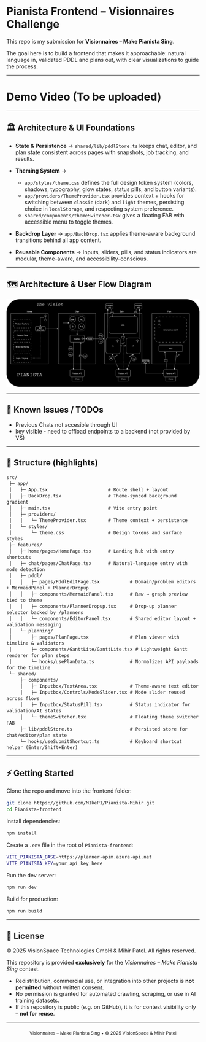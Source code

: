 # Pianista Frontend – Visionnaires Challenge

This repo is my submission for **Visionnaires – Make Pianista Sing**.

The goal here is to build a frontend that makes it approachable: natural language in, validated PDDL and plans out, with clear visualizations to guide the process.

---
# Demo Video (To be uploaded)
---


## 🏛 Architecture & UI Foundations

* **State & Persistence** → `shared/lib/pddlStore.ts` keeps chat, editor, and plan state consistent across pages with snapshots, job tracking, and results.
* **Theming System** →

  * `app/styles/theme.css` defines the full design token system (colors, shadows, typography, glow states, status pills, and button variants).
  * `app/providers/ThemeProvider.tsx` provides context + hooks for switching between `classic` (dark) and `light` themes, persisting choice in `localStorage`, and respecting system preference.
  * `shared/components/themeSwitcher.tsx` gives a floating FAB with accessible menu to toggle themes.
* **Backdrop Layer** → `app/BackDrop.tsx` applies theme-aware background transitions behind all app content.
* **Reusable Components** → Inputs, sliders, pills, and status indicators are modular, theme-aware, and accessibility-conscious.

---

## 🗺️ Architecture & User Flow Diagram

![Architecture & Flow](/Pianista-frontend/Pianista_Vision_V1.png)

---

## 🐞 Known Issues / TODOs

* Previous Chats not accesible through UI
* key visible - need to offload endpoints to a backend (not provided by VS)

---

## 📂 Structure (highlights)

```
src/
 ├─ app/
 │   ├─ App.tsx                      # Route shell + layout
 │   ├─ BackDrop.tsx                 # Theme-synced background gradient
 │   ├─ main.tsx                     # Vite entry point
 │   ├─ providers/
 │   │   └─ ThemeProvider.tsx        # Theme context + persistence
 │   └─ styles/
 │       └─ theme.css                # Design tokens and surface styles
 ├─ features/
 │   ├─ home/pages/HomePage.tsx      # Landing hub with entry shortcuts
 │   ├─ chat/pages/ChatPage.tsx      # Natural-language entry with mode detection
 │   ├─ pddl/
 │   │   ├─ pages/PddlEditPage.tsx           # Domain/problem editors + MermaidPanel + PlannerDropup
 │   │   ├─ components/MermaidPanel.tsx      # Raw ↔ graph preview tied to theme
 │   │   ├─ components/PlannerDropup.tsx     # Drop-up planner selector backed by /planners
 │   │   └─ components/EditorPanel.tsx       # Shared editor layout + validation messaging
 │   └─ planning/
 │       ├─ pages/PlanPage.tsx               # Plan viewer with timeline & validators
 │       ├─ components/GanttLite/GanttLite.tsx # Lightweight Gantt renderer for plan steps
 │       └─ hooks/usePlanData.ts             # Normalizes API payloads for the timeline
 └─ shared/
     ├─ components/
     │   ├─ Inputbox/TextArea.tsx            # Theme-aware text editor
     │   ├─ Inputbox/Controls/ModeSlider.tsx # Mode slider reused across flows
     │   ├─ Inputbox/StatusPill.tsx          # Status indicator for validation/AI states
     │   └─ themeSwitcher.tsx                # Floating theme switcher FAB
     ├─ lib/pddlStore.ts                     # Persisted store for chat/editor/plan state
     └─ hooks/useSubmitShortcut.ts           # Keyboard shortcut helper (Enter/Shift+Enter)

```
---

## ⚡ Getting Started

Clone the repo and move into the frontend folder:

```bash
git clone https://github.com/M1keP1/Pianista-Mihir.git
cd Pianista-frontend
```

Install dependencies:

```bash
npm install
```

Create a `.env` file in the root of `Pianista-frontend`:

```bash
VITE_PIANISTA_BASE=https://planner-apim.azure-api.net
VITE_PIANISTA_KEY=your_api_key_here
```

Run the dev server:

```bash
npm run dev
```

Build for production:

```bash
npm run build
```

---

## 📜 License

© 2025 VisionSpace Technologies GmbH & Mihir Patel.
All rights reserved.

This repository is provided **exclusively** for the *Visionnaires – Make Pianista Sing* contest.

* Redistribution, commercial use, or integration into other projects is **not permitted** without written consent.
* No permission is granted for automated crawling, scraping, or use in AI training datasets.
* If this repository is public (e.g. on GitHub), it is for contest visibility only – **not for reuse**.

---

<p align="center">
  <sub>Visionnaires – Make Pianista Sing • © 2025 VisionSpace & Mihir Patel</sub>
</p>
